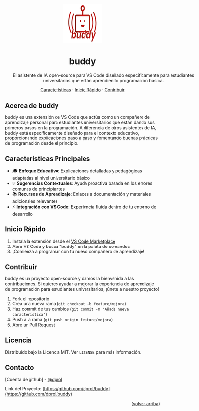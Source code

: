 # <a name="readme-top"></a>
<br />

<div align="center">
  <a href="https://marketplace.visualstudio.com/">
    <img src="extension/media/buddy__logo.png" alt="buddy logo" width="128" height="128">
  </a>

  <h1 align="center">buddy</h1>
  
  <p align="center" style="width: 640px">
    El asistente de IA open-source para VS Code diseñado específicamente para estudiantes universitarios que están aprendiendo programación básica.
  </p>

  <p align="center">
    <a href="#características-principales">Características</a>
    ·
    <a href="#inicio-rápido">Inicio Rápido</a>
    ·
    <a href="#contribuir">Contribuir</a>
  </p>
</div>

## Acerca de buddy

buddy es una extensión de VS Code que actúa como un compañero de aprendizaje personal para estudiantes universitarios que están dando sus primeros pasos en la programación. A diferencia de otros asistentes de IA, buddy está específicamente diseñado para el contexto educativo, proporcionando explicaciones paso a paso y fomentando buenas prácticas de programación desde el principio.

## Características Principales

- 🎓 **Enfoque Educativo**: Explicaciones detalladas y pedagógicas adaptadas al nivel universitario básico
- 💡 **Sugerencias Contextuales**: Ayuda proactiva basada en los errores comunes de principiantes
- 📚 **Recursos de Aprendizaje**: Enlaces a documentación y materiales adicionales relevantes
- ⚡ **Integración con VS Code**: Experiencia fluida dentro de tu entorno de desarrollo

## Inicio Rápido

1. Instala la extensión desde el [VS Code Marketplace](https://marketplace.visualstudio.com/)
2. Abre VS Code y busca "buddy" en la paleta de comandos
3. ¡Comienza a programar con tu nuevo compañero de aprendizaje!

## Contribuir

buddy es un proyecto open-source y damos la bienvenida a las contribuciones. Si quieres ayudar a mejorar la experiencia de aprendizaje de programación para estudiantes universitarios, ¡únete a nuestro proyecto!

1. Fork el repositorio
2. Crea una nueva rama (`git checkout -b feature/mejora`)
3. Haz commit de tus cambios (`git commit -m 'Añade nueva característica'`)
4. Push a la rama (`git push origin feature/mejora`)
5. Abre un Pull Request

## Licencia

Distribuido bajo la Licencia MIT. Ver `LICENSE` para más información.

## Contacto

[Cuenta de github] - [@dprol](https://github.com/dprol)

Link del Proyecto: [https://github.com/dprol/buddy](https://github.com/dprol/buddy)

<p align="right">(<a href="#readme-top">volver arriba</a>)</p>